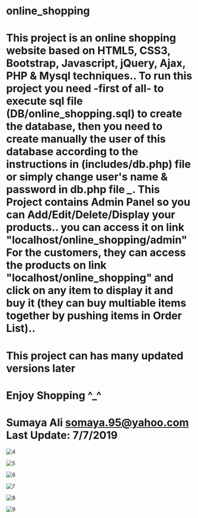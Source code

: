 # online_shopping
This project is an online shopping website based on HTML5, CSS3, Bootstrap, Javascript, jQuery, Ajax, PHP & Mysql techniques..
To run this project you need -first of all- to execute sql file (DB/online_shopping.sql) to create the database, then you need to create manually the user of this database according to the instructions in (includes/db.php) file or simply change user's name & password in db.php file *_*.
This Project contains Admin Panel so you can Add/Edit/Delete/Display your products.. you can access it on link "localhost/online_shopping/admin"
For the customers, they can access the products on link "localhost/online_shopping" and click on any item to display it and buy it (they can buy multiable items together by pushing items in Order List)..
================================================
This project can has many updated versions later
================================================
Enjoy Shopping ^_^
=====================
Sumaya Ali
somaya.95@yahoo.com
Last Update: 7/7/2019
======================



![4](https://user-images.githubusercontent.com/52631071/213881061-4113e25f-5476-4f97-94b4-68b8c92cd98b.PNG)


![5](https://user-images.githubusercontent.com/52631071/213881071-5fc6292a-d65b-4ead-a3c6-578e54048b70.PNG)


![6](https://user-images.githubusercontent.com/52631071/213881074-90846dd2-8fa9-41a7-95b3-f4e5477f3582.PNG)


![7](https://user-images.githubusercontent.com/52631071/213881080-cf1d60fe-2abd-42c2-8d51-d3c26208c56c.PNG)


![8](https://user-images.githubusercontent.com/52631071/213881085-9c686197-d0e0-49e3-a9aa-9c236d16b8f6.PNG)

![9](https://user-images.githubusercontent.com/52631071/213881091-6b4928ec-6fc0-42fa-9684-b821a15d8186.PNG)



